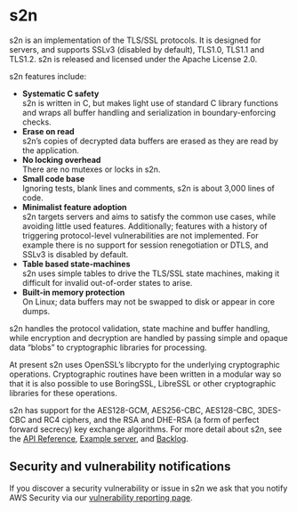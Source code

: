 # s2n 

s2n is an implementation of the TLS/SSL protocols. It is designed for servers, and supports SSLv3 (disabled by default), TLS1.0, TLS1.1 and TLS1.2. s2n is released and licensed under the Apache License 2.0. 

s2n features include:

* **Systematic C safety**<br/>
s2n is written in C, but makes light use of standard C library functions and wraps all buffer handling and serialization in boundary-enforcing checks. 
* **Erase on read**<br/> s2n’s copies of decrypted data buffers are erased as they are read by the application. 
* **No locking overhead**<br/> There are no mutexes or locks in s2n. 
* **Small code base**<br/> Ignoring tests, blank lines and comments, s2n is about 3,000 lines of code. 
* **Minimalist feature adoption**<br/> s2n targets servers and aims to satisfy the common use cases, while avoiding little used features. Additionally; features with a history of triggering protocol-level vulnerabilities are not implemented. For example there is no support for session renegotiation or DTLS, and SSLv3 is disabled by default. 
* **Table based state-machines**<br/> s2n uses simple tables to drive the TLS/SSL state machines, making it difficult for invalid out-of-order states to arise. 
* **Built-in memory protection**<br/> On Linux; data buffers may not be swapped to disk or appear in core dumps.

s2n handles the protocol validation, state machine and buffer handling, while
encryption and decryption are handled by passing simple and opaque data “blobs”
to cryptographic libraries for processing.  

At present s2n uses OpenSSL’s libcrypto for the underlying cryptographic operations.
Cryptographic routines have been written in a modular way so that it is also
possible to use BoringSSL, LibreSSL or other cryptographic libraries for these
operations. 

s2n has support for the AES128-GCM, AES256-CBC, AES128-CBC, 3DES-CBC and RC4
ciphers, and the RSA and DHE-RSA (a form of perfect forward secrecy) key
exchange algorithms.  For more detail about s2n, see the [API Reference](https://github.com/awslabs/s2n/blob/master/docs/USAGE-GUIDE.md),
[Example server](https://github.com/awslabs/s2n/tree/master/bin), and [Backlog](https://github.com/awslabs/s2n/issues).

## Security and vulnerability notifications
If you discover a security vulnerability or issue in s2n we ask that you notify
AWS Security via our [vulnerability reporting page](http://aws.amazon.com/security/vulnerability-reporting/). 
